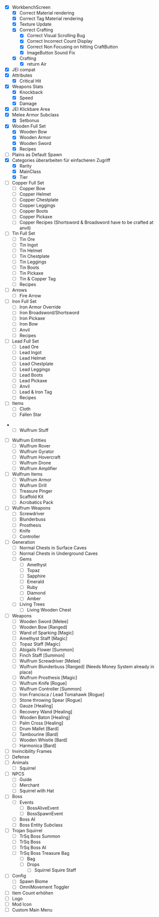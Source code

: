- [x] WorkbenchScreen
    - [X] Correct Material rendering
    - [X] Correct Tag Material rendering
    - [x] Texture Update
    - [X] Correct Crafting
        - [X] Correct Visual Scrolling Bug
        - [X] Correct Incorrect Count Display
        - [X] Correct Non Focusing on hitting CraftButton
        - [X] ImageButton Sound Fix
    - [X] Crafting
        - [X] return Air
- [x] JEI compat
- [x] Attributes
    - [x] Critical Hit
- [x] Weapons Stats
    - [x] Knockback
    - [x] Speed
    - [x] Damage
- [x] JEI Klickbare Area
- [x] Melee Armor Subclass
    - [x] Setbonus
- [x] Wooden Full Set
    - [x] Wooden Bow
    - [x] Wooden Armor
    - [x] Wooden Sword
    - [x] Recipes
- [ ] Plains as Default Spawn
- [x] Categories überarbeiten für einfacheren Zugriff
    - [x] Rarity
    - [x] MainClass
    - [x] Tier
- [ ] Copper Full Set
    - [ ] Copper Bow
    - [ ] Copper Helmet
    - [ ] Copper Chestplate
    - [ ] Copper Leggings
    - [ ] Copper Boots
    - [ ] Copper Pickaxe
    - [ ] Copper Recipes (Shortsword & Broadsword have to be crafted at anvil)
- [ ] Tin Full Set
    - [ ] Tin Ore
    - [ ] Tin Ingot
    - [ ] Tin Helmet
    - [ ] Tin Chestplate
    - [ ] Tin Leggings
    - [ ] Tin Boots
    - [ ] Tin Pickaxe
    - [ ] Tin & Copper Tag
    - [ ] Recipes
- [ ] Arrows
  - [ ] Fire Arrow
- [ ] Iron Full Set
    - [ ] Iron Armor Override
    - [ ] Iron Broadsword/Shortsword
    - [ ] Iron Pickaxe
    - [ ] Iron Bow
    - [ ] Anvil
    - [ ] Recipes
- [ ] Lead Full Set
    - [ ] Lead Ore
    - [ ] Lead Ingot
    - [ ] Lead Helmet
    - [ ] Lead Chestplate
    - [ ] Lead Leggings
    - [ ] Lead Boots
    - [ ] Lead Pickaxe
    - [ ] Anvil
    - [ ] Lead & Iron Tag
    - [ ] Recipes
- [ ] Items
    - [ ] Cloth
    - [ ] Fallen Star
-
    - [ ] Wulfrum Stuff
- [ ] Wulfrum Entities
    - [ ] Wulfrum Rover
    - [ ] Wulfrum Gyrator
    - [ ] Wulfrum Hovercraft
    - [ ] Wulfrum Drone
    - [ ] Wulfrum Amplifier
- [ ] Wulfrum Items
    - [ ] Wulfrum Armor
    - [ ] Wulfrum Drill
    - [ ] Treasure Pinger
    - [ ] Scaffold Kit
    - [ ] Acrobatics Pack
- [ ] Wulfrum Weapons
    - [ ] Screwdriver
    - [ ] Blunderbuss
    - [ ] Prosthesis
    - [ ] Knife
    - [ ] Controller
- [ ] Generation
    - [ ] Normal Chests in Surface Caves
    - [ ] Normal Chests in Underground Caves
    - [ ] Gems
        - [ ] Amethyst
        - [ ] Topaz
        - [ ] Sapphire
        - [ ] Emerald
        - [ ] Ruby
        - [ ] Diamond
        - [ ] Amber
    - [ ] Living Trees
        - [ ] Living Wooden Chest
- [ ] Weapons
    - [ ] Wooden Sword [Melee]
    - [ ] Wooden Bow [Ranged]
    - [ ] Wand of Sparking [Magic]
    - [ ] Amethyst Staff [Magic]
    - [ ] Topaz Staff [Magic]
    - [ ] Abigails Flower [Summon]
    - [ ] Finch Staff [Summon]
    - [ ] Wulfrum Screwdriver [Melee]
    - [ ] Wulfrum Blunderbuss [Ranged] (Needs Money System already in place)
    - [ ] Wulfrum Prosthesis [Magic]
    - [ ] Wulfrum Knife [Rogue]
    - [ ] Wulfrum Controller [Summon]
    - [ ] Iron Francisca / Lead Tomahawk [Rogue]
    - [ ] Stone throwing Spear [Rogue]
    - [ ] Gauze [Healing]
    - [ ] Recovery Wand [Healing]
    - [ ] Wooden Baton [Healing]
    - [ ] Palm Cross [Healing]
    - [ ] Drum Mallet [Bard]
    - [ ] Tambourine [Bard]
    - [ ] Wooden Whistle [Bard]
    - [ ] Harmonica [Bard]
- [ ] Invincibility Frames
- [ ] Defense
- [ ] Animals
    - [ ] Squirrel
- [ ] NPCS
    - [ ] Guide
    - [ ] Merchant
    - [ ] Squirrel with Hat
- [ ] Boss
    - [ ] Events
        - [ ] BossAliveEvent
        - [ ] BossSpawnEvent
    - [ ] Boss AI
    - [ ] Boss Entity Subclass
- [ ] Trojan Squirrel
    - [ ] TrSq Boss Summon
    - [ ] TrSq Boss
    - [ ] TrSq Boss AI
    - [ ] TrSq Boss Treasure Bag
        - [ ] Bag
        - [ ] Drops
            - [ ] Squirrel Squire Staff
- [ ] Config
    - [ ] Spawn Biome
    - [ ] OmniMovement Toggler
- [ ] Item Count erhöhen
- [ ] Logo
- [ ] Mod Icon
- [ ] Custom Main Menu